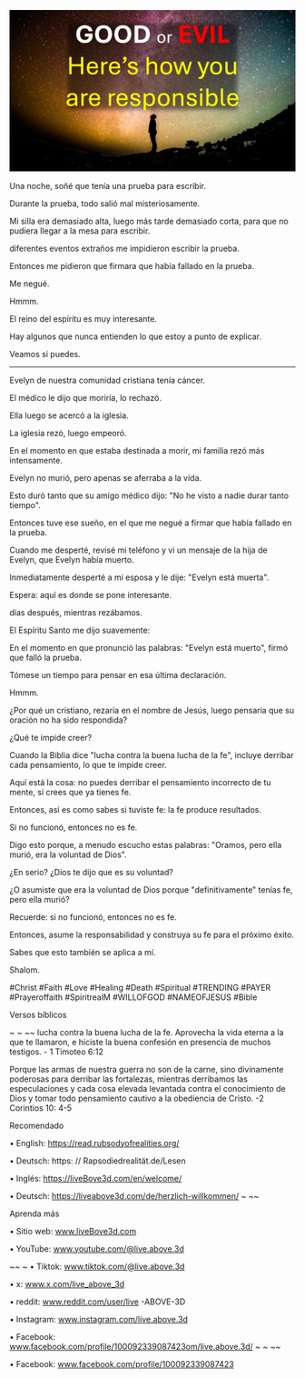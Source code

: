 ![Video cover image](../cover.jpg)

Una noche, soñé que tenía una prueba para escribir.

Durante la prueba, todo salió mal misteriosamente.

Mi silla era demasiado alta, luego más tarde demasiado corta, para que no pudiera llegar a la mesa para escribir.

diferentes eventos extraños me impidieron escribir la prueba.

Entonces me pidieron que firmara que había fallado en la prueba.

Me negué.

Hmmm.

El reino del espíritu es muy interesante.

Hay algunos que nunca entienden lo que estoy a punto de explicar.

Veamos si puedes.

---

Evelyn de nuestra comunidad cristiana tenía cáncer.

El médico le dijo que moriría, lo rechazó.

Ella luego se acercó a la iglesia.

La iglesia rezó, luego empeoró.

En el momento en que estaba destinada a morir, mi familia rezó más intensamente.

Evelyn no murió, pero apenas se aferraba a la vida.

Esto duró tanto que su amigo médico dijo: "No he visto a nadie durar tanto tiempo".

Entonces tuve ese sueño, en el que me negué a firmar que había fallado en la prueba.

Cuando me desperté, revisé mi teléfono y vi un mensaje de la hija de Evelyn, que Evelyn había muerto.

Inmediatamente desperté a mi esposa y le dije: "Evelyn está muerta".

Espera: aquí es donde se pone interesante.

días después, mientras rezábamos.

El Espíritu Santo me dijo suavemente:

En el momento en que pronunció las palabras: "Evelyn está muerto", firmó que falló la prueba.

Tómese un tiempo para pensar en esa última declaración.

Hmmm.

¿Por qué un cristiano, rezaría en el nombre de Jesús, luego pensaría que su oración no ha sido respondida?

¿Qué te impide creer?

Cuando la Biblia dice "lucha contra la buena lucha de la fe", incluye derribar cada pensamiento, lo que te impide creer.

Aquí está la cosa: no puedes derribar el pensamiento incorrecto de tu mente, si crees que ya tienes fe.

Entonces, así es como sabes si tuviste fe: la fe produce resultados.

Si no funcionó, entonces no es fe.

Digo esto porque, a menudo escucho estas palabras: "Oramos, pero ella murió, era la voluntad de Dios".

¿En serio? ¿Dios te dijo que es su voluntad?

¿O asumiste que era la voluntad de Dios porque "definitivamente" tenías fe, pero ella murió?

Recuerde: si no funcionó, entonces no es fe.

Entonces, asume la responsabilidad y construya su fe para el próximo éxito.

Sabes que esto también se aplica a mí.

Shalom.

#Christ #Faith #Love #Healing #Death #Spiritual #TRENDING #PAYER #Prayeroffaith #SpiritrealM #WILLOFGOD #NAMEOFJESUS ​​#Bible

Versos bíblicos

~ ~ ~~ lucha contra la buena lucha de la fe. Aprovecha la vida eterna a la que te llamaron, e hiciste la buena confesión en presencia de muchos testigos. - 1 Timoteo 6:12

Porque las armas de nuestra guerra no son de la carne, sino divinamente poderosas para derribar las fortalezas, mientras derribamos las especulaciones y cada cosa elevada levantada contra el conocimiento de Dios y tomar todo pensamiento cautivo a la obediencia de Cristo. -2 Corintios 10: 4-5

Recomendado

• English: https://read.rubsodyofrealities.org/

• Deutsch: https: // Rapsodiedrealität.de/Lesen

• Inglés: https://liveBove3d.com/en/welcome/

• Deutsch: https://liveabove3d.com/de/herzlich-willkommen/ ~ ~~

Aprenda más

• Sitio web: www.liveBove3d.com

• YouTube: www.youtube.com/@live.above.3d

~~ ~ • Tiktok: www.tiktok.com/@live.above.3d

• x: www.x.com/live_above_3d

• reddit: www.reddit.com/user/live -ABOVE-3D

• Instagram: www.instagram.com/live.above.3d

• Facebook: www.facebook.com/profile/100092339087423om/live.above.3d/ ~ ~ ~~

• Facebook: www.facebook.com/profile/100092339087423